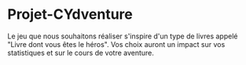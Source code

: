 # Projet-CYdventure

Le jeu que nous souhaitons réaliser s'inspire d'un type de livres appelé "Livre dont vous êtes le héros". Vos choix auront un impact sur vos statistiques et sur le cours de votre aventure. 
